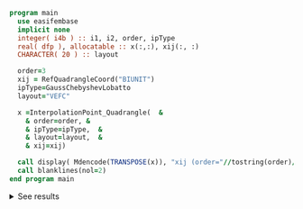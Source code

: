 ```fortran
program main
  use easifembase
  implicit none
  integer( i4b ) :: i1, i2, order, ipType
  real( dfp ), allocatable :: x(:,:), xij(:, :)
  CHARACTER( 20 ) :: layout

  order=3
  xij = RefQuadrangleCoord("BIUNIT")
  ipType=GaussChebyshevLobatto
  layout="VEFC"

  x =InterpolationPoint_Quadrangle(  &
    & order=order, &
    & ipType=ipType,  &
    & layout=layout,  &
    & xij=xij)

  call display( Mdencode(TRANSPOSE(x)), "xij (order="//tostring(order)//")=" )
  call blanklines(nol=2)
end program main
```

<details>
<summary>See results</summary>
<div>

xij (order=3) =

|         |         |
| ------- | ------- |
| 0       | 0       |
| 1       | 0       |
| 0       | 1       |
| 0.11747 | 0       |
| 0.35738 | 0       |
| 0.64262 | 0       |
| 0.88253 | 0       |
| 0.88253 | 0.11747 |
| 0.64262 | 0.35738 |
| 0.35738 | 0.64262 |
| 0.11747 | 0.88253 |
| 0       | 0.88253 |
| 0       | 0.64262 |
| 0       | 0.35738 |
| 0       | 0.11747 |
| 0.15829 | 0.15829 |
| 0.68343 | 0.15829 |
| 0.15829 | 0.68343 |
| 0.4133  | 0.17339 |
| 0.4133  | 0.4133  |
| 0.17339 | 0.4133  |

</div>
</details>
